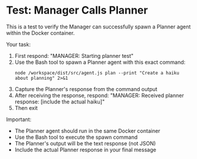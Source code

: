 # Test: Manager Calls Planner

This is a test to verify the Manager can successfully spawn a Planner agent within the Docker container.

Your task:
1. First respond: "MANAGER: Starting planner test"
2. Use the Bash tool to spawn a Planner agent with this exact command:
   ```
   node /workspace/dist/src/agent.js plan --print "Create a haiku about planning" 2>&1
   ```
3. Capture the Planner's response from the command output
4. After receiving the response, respond: "MANAGER: Received planner response: [include the actual haiku]"
5. Then exit

Important:
- The Planner agent should run in the same Docker container
- Use the Bash tool to execute the spawn command
- The Planner's output will be the text response (not JSON)
- Include the actual Planner response in your final message